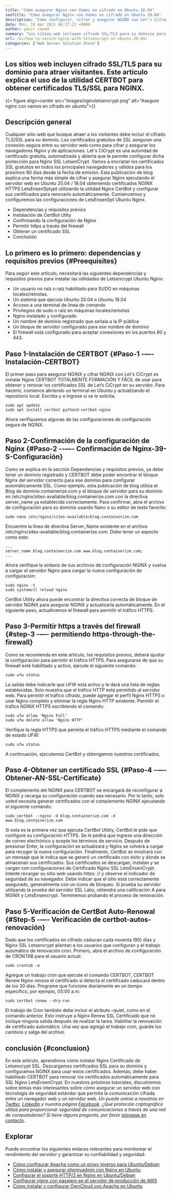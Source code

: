 ```yaml
---
title: "Cómo asegurar Nginx con Vamos en cifrado en Ubuntu 20.04" 
seoTitle: "Cómo asegurar Nginx con Vamos en cifrado en Ubuntu 20.04" 
description: "Cómo configurar, cifrar y asegurar NGINX con Let's Cifrar en Ubuntu. Cifrar al cliente para generar certificados para configurar automáticamente NGINX." 
date: Mon, 19 Apr 2021 06:27:22 +0000
author: yasir saeed
summary: "Los sitios web incluyen cifrado SSL/TLS para su dominio para atraer visitantes. Este artículo explica el uso de la utilidad CERTBOT para obtener certificados TLS/SSL para NGINX." 
url: /es/how-to-secure-nginx-with-letsencrypt-on-ubuntu-20-04/
categories: ['Web Server Solution Stack']
---
```


## Los sitios web incluyen cifrado SSL/TLS para su dominio para atraer visitantes. Este artículo explica el uso de la utilidad CERTBOT para obtener certificados TLS/SSL para NGINX.

{{< figure align=center src="images/nginxletsencrypt.png" alt="Asegure nginx con vamos en cifrado en ubuntu">}}


## **Descripción general**
Cualquier sitio web que busque atraer a los visitantes debe incluir el cifrado TLS/SSL para su dominio. Los certificados gratuitos de SSL aseguran una conexión segura entre su servidor web como para cifrar y asegurar los navegadores Nginx y de aplicaciones. Let's CiCrypt es una autoridad de certificado gratuita, automatizada y abierta que le permite configurar dicha protección para Nginx SSL LetsenCrypt. Vamos a encriptar los certificados SSL gratuitos en todos los principales navegadores y válidos para los próximos 90 días desde la fecha de emisión.
Esta publicación de blog explica una forma más simple de cifrar y asegurar Nginx ejecutando el servidor web en Ubuntu 20.04 / 18.04 obteniendo certificados NGINX HTTPS LetsEnsenSptypt utilizando la utilidad Nginx CertBot y configurar sus certificados para renovarlo automáticamente. Comiencemos y configuremos las configuraciones de LetsEnsenSpt Ubuntu Nginx.
  * Dependencias y requisitos previos
  * Instalación de CertBot Utity
  * Confirmando la configuración de Nginx
  * Permitir https a través del firewall
  * Obtener un certificado SSL
  * Conclusión

## Lo primero es lo primero: dependencias y requisitos previos   {#Preequisites}
Para seguir este artículo, necesitará las siguientes dependencias y requisitos previos para instalar las utilidades de Letsencrypt Ubuntu Nginx:
  * Un usuario no raíz o raíz habilitado para SUDO en máquinas locales/remotas.
  * Un sistema que ejecuta Ubuntu 20.04 o Ubuntu 18.04
  * Acceso a una terminal de línea de comando
  * Privilegios de sudo o raíz en máquinas locales/remotas
  * Nginx instalado y configurado
  * Un nombre de dominio registrado que señala a la IP pública
  * Un bloque de servidor configurado para ese nombre de dominio
  * El firewall está configurado para aceptar conexiones en los puertos 80 y 443.

## Paso 1-Instalación de CERTBOT   {#Paso-1 -—- Instalación-CERTBOT}
El primer paso para asegurar NGINX y cifrar NGINX con Let's CiCrypt es instalar Nginx CERTBOT TOTALMENTE FORMACIÓN Y FÁCIL de usar para obtener y renovar los certificados SSL de Let’s CiCrypt en su servidor. Para hacerlo, comience abriendo un terminal en Ubuntu y actualizando el repositorio local. Escriba y e ingrese si se le solicita.
```
sudo apt update
sudo apt install certbot python3-certbot-nginx

```
Ahora verifiquemos algunas de las configuraciones de configuración segura de NGINX.

## Paso 2-Confirmación de la configuración de Nginx   {#Paso-2 --—- Confirmación de Nginx-39-S-Configuración}
Como se explica en la sección Dependencias y requisitos previos, ya debe tener un dominio registrado y CERTBOT debe poder encontrar el bloque Nginx del servidor correcto para ese dominio para configurar automáticamente SSL. Como ejemplo, esta publicación de blog utiliza el Blog de dominio.containerize.com y el bloque de servidor para su dominio en /etc/nginx/sites-available/blog.containerize.com con la directiva server_name ya establecida correctamente.
Para confirmar, abra el archivo de configuración para su dominio usando Nano o su editor de texto favorito:
```
sudo nano /etc/nginx/sites-available/blog.containerize.com

```
Encuentre la línea de directiva Server_Name existente en el archivo /etc/nginx/sites-available/blog.containerize.com. Debe tener un aspecto como este:
```
...
server_name blog.containerize.com www.blog.containerize.com;
...
```
Ahora verifique la sintaxis de sus archivos de configuración NGINX y vuelva a cargar el servidor Nginx para cargar la nueva configuración de configuración:
```
sudo nginx -t
sudo systemctl reload nginx

```
CertBot Utility ahora puede encontrar la directiva correcta de bloque de servidor NGINX para asegurar NGINX y actualizarla automáticamente. En el siguiente paso, actualicemos el firewall para permitir el tráfico HTTPS.

## Paso 3-Permitir https a través del firewall   {#step-3 -—- permitiendo https-through-the-firewall}
Como se recomienda en este artículo, los requisitos previos, deberá ajustar la configuración para permitir el tráfico HTTPS. Para asegurarse de que su firewall esté habilitado y activo, ejecute el siguiente comando:
```
sudo ufw status

```
La salida debe indicarle que UFW está activo y le dará una lista de reglas establecidas. Solo muestra que el tráfico HTTP está permitido al servidor web. Para permitir el tráfico cifrado, puede agregar el perfil Nginx HTTPS o usar Nginx completo y eliminar la regla Nginx HTTP existente. Permitir el tráfico NGINX HTTPS escribiendo el comando:
```
sudo ufw allow 'Nginx Full'
sudo ufw delete allow 'Nginx HTTP'

```
Verifique la regla HTTPS que permita el tráfico HTTPS mediante el comando de estado UFW:
```
sudo ufw status

```
A continuación, ejecutemos CertBot y obtengamos nuestros certificados.

## Paso 4-Obtener un certificado SSL   {#Paso-4 -—- Obtener-AN-SSL-Certificate}
El complemento del NGINX para CERTBOT se encargará de reconfigurar a NGINX y recarga su configuración cuando sea necesario. Por lo tanto, solo usted necesita generar certificados con el complemento NGINX ejecutando el siguiente comando:
```
sudo certbot --nginx -d blog.containerize.com -d www.blog.containerize.com

```
Si esta es la primera vez que ejecuta CertBot Utility, CertBot le pide que configure su configuración HTTPS. Se le pedirá que ingrese una dirección de correo electrónico y acepte los términos de servicio. Después de presionar Enter, la configuración se actualizará y Nginx se volverá a cargar para recoger la nueva configuración. Finalmente, CertBot se mostrará con un mensaje que le indica que se generó un certificado con éxito y dónde se almacenan sus certificados.
Sus certificados se descargan, instalan y se cargan con configuraciones de Certificado Nginx SSL LetsEnsenCrypt. Intente recargar su sitio web usando https: // y observe el indicador de seguridad de su navegador. Debe indicar que el sitio está correctamente asegurado, generalmente con un icono de bloqueo. Si prueba su servidor utilizando la prueba del servidor SSL Labs, obtendrá una calificación A para NGINX y LetsEnsencrypt.
Terminemos probando el proceso de renovación.

## Paso 5-Verificación de CertBot Auto-Renowal   {#Step-5 -—- Verificación de certbot-autos-renovación}
Dado que los certificados en cifrado caducan cada noventa (90) días y Nginx SSL Letsencrypt alientan a los usuarios que configuran y el trabajo automático de renovación cron. Primero, abra el archivo de configuración de CRONTAB para el usuario actual:
```
sudo crontab -e
```
Agregue un trabajo cron que ejecute el comando CERTBOT, CERTBOT Renew Nginx renova el certificado si detecta el certificado caducará dentro de los 30 días. Programe que funcione diariamente en un tiempo específico, por ejemplo, 05:00 a.m.
```
sudo certbot renew --dry-run

```
El trabajo de Cron también debe incluir el atributo –quiet, como en el comando anterior. Esto instruye a Nginx Renew SSL Certificado que no incluya ninguna salida después de realizar la tarea. Habilitar la renovación de certificado automático. Una vez que agregó el trabajo cron, guarde los cambios y salga del archivo.

## conclusión   {#conclusion}
En este artículo, aprendimos cómo instalar Nginx Certificado de Letsencrypt SSL. Descargamos certificados SSL para su dominio y configuramos NGINX para usar estos certificados. Además, debe haber habilitado CERTBOT para renovar los certificados automáticamente para SSL Nginx LetsEnsenCrypt. En nuestros próximos tutoriales, discutiremos sobre temas más interesantes sobre cómo asegurar un servidor web con tecnología de seguridad estándar que permita la comunicación cifrada entre un navegador web y un servidor web.
_Un puede unirse a nosotros en [Twitter][1], [LinkedIn][2] y nuestra página [Facebook][3]. ¿Qué protocolo criptográfico utiliza para proporcionar seguridad de comunicaciones a través de una red de computadoras? Si tiene alguna pregunta, por favor_ [póngase en contacto][4].

## Explorar
Puede encontrar los siguientes enlaces relevantes para monitorear el rendimiento del servidor y garantizar su confiabilidad y seguridad:
  * [Cómo configurar Apache como un proxy inverso para Ubuntu/Debian][5]
  * [Cómo instalar y asegurar phpmyadmin con Nginx en Ubuntu][6]
  * [Configurar el soporte HTTP/2 en Nginx en Ubuntu/Debian][7]
  * [Configurar nginx con pasajero en el servidor de producción de AWS][8]
  * [Cómo instalar y configurar OwnCloud con Apache en Ubuntu][9]

  
[1]: https://twitter.com/containerize_co
[2]: https://www.linkedin.com/company/containerize/
[3]: http://facebook.com/containerize
[4]: mailto:yasir.saeed@aspose.com
[5]: https://blog.containerize.com/web-server-solution-stack/how-to-configure-apache-as-a-reverse-proxy-for-ubuntudebian/
[6]: https://blog.containerize.com/web-server-solution-stack/how-to-install-and-secure-phpmyadmin-with-nginx-on-ubuntu/
[7]: https://blog.containerize.com/web-server-solution-stack/how-to-configure-http2-support-in-nginx-on-ubuntudebian/
[8]: https://blog.containerize.com/web-server-solution-stack/how-to-setup-nginx-with-passenger-on-aws-production-server/
[9]: https://blog.containerize.com/backup-and-sync-software/how-to-install-and-configure-owncloud-with-apache-on-ubuntu/
